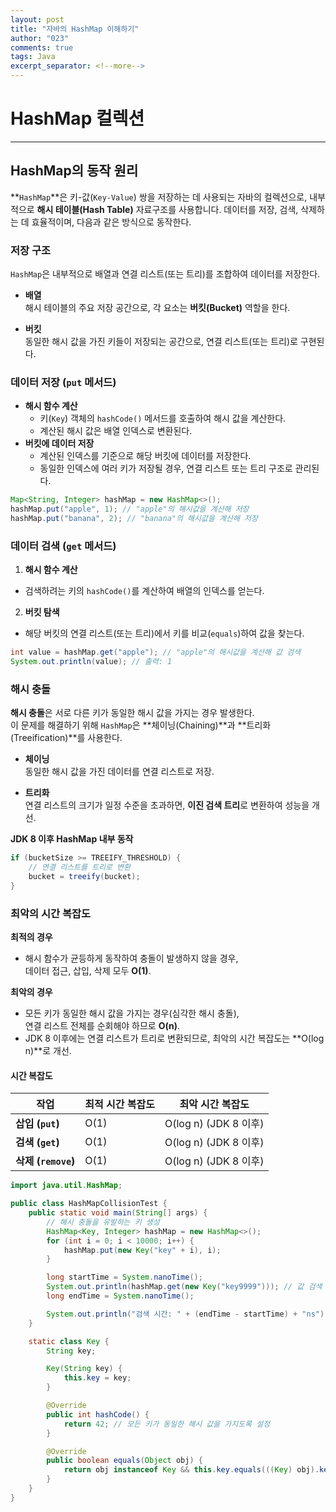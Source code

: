 ```yaml
---
layout: post
title: "자바의 HashMap 이해하기"
author: "023"
comments: true
tags: Java
excerpt_separator: <!--more-->
---
```


# HashMap 컬렉션 

<hr>

## HashMap의 동작 원리

**`HashMap`**은 키-값(`Key-Value`) 쌍을 저장하는 데 사용되는 자바의 컬렉션으로, 내부적으로 **해시 테이블(Hash Table)** 자료구조를 사용합니다. 데이터를 저장, 검색, 삭제하는 데 효율적이며, 다음과 같은 방식으로 동작한다.

### 저장 구조

`HashMap`은 내부적으로 배열과 연결 리스트(또는 트리)를 조합하여 데이터를 저장한다.

- **배열**  
  해시 테이블의 주요 저장 공간으로, 각 요소는 **버킷(Bucket)** 역할을 한다.

- **버킷**  
  동일한 해시 값을 가진 키들이 저장되는 공간으로, 연결 리스트(또는 트리)로 구현된다.

### 데이터 저장 (`put` 메서드)

- **해시 함수 계산**
  - 키(`Key`) 객체의 `hashCode()` 메서드를 호출하여 해시 값을 계산한다.
  - 계산된 해시 값은 배열 인덱스로 변환된다.
- **버킷에 데이터 저장**
  - 계산된 인덱스를 기준으로 해당 버킷에 데이터를 저장한다.
  - 동일한 인덱스에 여러 키가 저장될 경우, 연결 리스트 또는 트리 구조로 관리된다.

```java
Map<String, Integer> hashMap = new HashMap<>();
hashMap.put("apple", 1); // "apple"의 해시값을 계산해 저장
hashMap.put("banana", 2); // "banana"의 해시값을 계산해 저장
```

### 데이터 검색 (`get` 메서드)

1. **해시 함수 계산**
  - 검색하려는 키의 `hashCode()`를 계산하여 배열의 인덱스를 얻는다.

2. **버킷 탐색**
  - 해당 버킷의 연결 리스트(또는 트리)에서 키를 비교(`equals`)하여 값을 찾는다.

```java
int value = hashMap.get("apple"); // "apple"의 해시값을 계산해 값 검색
System.out.println(value); // 출력: 1
```

### 해시 충돌

**해시 충돌**은 서로 다른 키가 동일한 해시 값을 가지는 경우 발생한다.  
이 문제를 해결하기 위해 `HashMap`은 **체이닝(Chaining)**과 **트리화(Treeification)**를 사용한다.

- **체이닝**  
  동일한 해시 값을 가진 데이터를 연결 리스트로 저장.

- **트리화**  
  연결 리스트의 크기가 일정 수준을 초과하면, **이진 검색 트리**로 변환하여 성능을 개선.

**JDK 8 이후 HashMap 내부 동작**

```java
if (bucketSize >= TREEIFY_THRESHOLD) {
    // 연결 리스트를 트리로 변환
    bucket = treeify(bucket);
}
```

### 최악의 시간 복잡도

**최적의 경우**
- 해시 함수가 균등하게 동작하여 충돌이 발생하지 않을 경우,  
  데이터 접근, 삽입, 삭제 모두 **O(1)**.

**최악의 경우**
- 모든 키가 동일한 해시 값을 가지는 경우(심각한 해시 충돌),  
  연결 리스트 전체를 순회해야 하므로 **O(n)**.
- JDK 8 이후에는 연결 리스트가 트리로 변환되므로, 최악의 시간 복잡도는 **O(log n)**로 개선.

#### 시간 복잡도

| **작업**         | **최적 시간 복잡도** | **최악 시간 복잡도**       |
|------------------|----------------------|---------------------------|
| **삽입 (`put`)** | O(1)                | O(log n) (JDK 8 이후)     |
| **검색 (`get`)** | O(1)                | O(log n) (JDK 8 이후)     |
| **삭제 (`remove`)** | O(1)              | O(log n) (JDK 8 이후)     |


```java
import java.util.HashMap;

public class HashMapCollisionTest {
    public static void main(String[] args) {
        // 해시 충돌을 유발하는 키 생성
        HashMap<Key, Integer> hashMap = new HashMap<>();
        for (int i = 0; i < 10000; i++) {
            hashMap.put(new Key("key" + i), i);
        }

        long startTime = System.nanoTime();
        System.out.println(hashMap.get(new Key("key9999"))); // 값 검색
        long endTime = System.nanoTime();

        System.out.println("검색 시간: " + (endTime - startTime) + "ns");
    }

    static class Key {
        String key;

        Key(String key) {
            this.key = key;
        }

        @Override
        public int hashCode() {
            return 42; // 모든 키가 동일한 해시 값을 가지도록 설정
        }

        @Override
        public boolean equals(Object obj) {
            return obj instanceof Key && this.key.equals(((Key) obj).key);
        }
    }
}
```
